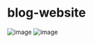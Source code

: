 # blog-website
![image](https://user-images.githubusercontent.com/76225835/186494803-6d58af15-3ab5-43b2-8ac7-4cf8d132ce8c.png)
![image](https://user-images.githubusercontent.com/76225835/186494958-bed9165e-c0a2-4048-98a1-8554fec1d334.png)
